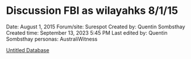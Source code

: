 # Discussion FBI as wilayahks 8/1/15

Date: August 1, 2015
Forum/site: Surespot
Created by: Quentin Sombsthay
Created time: September 13, 2023 5:45 PM
Last edited by: Quentin Sombsthay
personas: AustraliWitness

[Untitled Database](Discussion%20FBI%20as%20wilayahks%208%201%2015%207c3e4216809248e0822aac195dfc69a4/Untitled%20Database%20dddf0fcecdd34d3985d39ce87dec801e.csv)